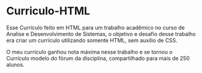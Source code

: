 # Curriculo-HTML

Esse Currículo feito em HTML para um trabalho acadêmico no curso de Analise e Desenvolvimento de Sistemas, o objetivo e desafio desse trabalho era criar um currículo utilizando somente HTML, sem auxílio de CSS.

O meu currículo ganhou nota máxima nesse trabalho e se tornou o Currículo modelo do fórum da disciplina, compartilhado para mais de 250 alunos.
